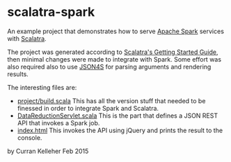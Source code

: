 # scalatra-spark

An example project that demonstrates how to serve [Apache Spark](http://spark.apache.org/) services with [Scalatra](http://www.scalatra.org/).

The project was generated according to [Scalatra's Getting Started Guide](http://www.scalatra.org/2.4/getting-started/first-project.html), then minimal changes were made to integrate with Spark. Some effort was also required also to use [JSON4S](https://github.com/json4s/json4s) for parsing arguments and rendering results.

The interesting files are:

 - [project/build.scala](https://github.com/curran/scalatra-spark/blob/master/data-reduction-server/project/build.scala) This has all the version stuff that needed to be finessed in order to integrate Spark and Scalatra.
 - [DataReductionServlet.scala](https://github.com/curran/scalatra-spark/blob/master/data-reduction-server/src/main/scala/com/alpine/dataReductionServer/DataReductionServlet.scala) This is the part that defines a JSON REST API that invokes a Spark job.
 - [index.html](https://github.com/curran/scalatra-spark/blob/master/data-reduction-server/src/main/webapp/index.html) This invokes the API using jQuery and prints the result to the console.

by Curran Kelleher Feb 2015
